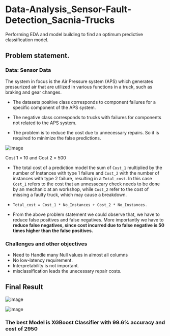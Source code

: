 # Data-Analysis_Sensor-Fault-Detection_Sacnia-Trucks
Performing EDA and model building to find an optimum predictive classification model.

## Problem statement.
### Data: Sensor Data

The system in focus is the Air Pressure system (APS) which generates pressurized air that are utilized in various functions in a truck, such as braking and gear changes.

- The datasets positive class corresponds to component failures for a specific component of the APS system.

- The negative class corresponds to trucks with failures for components not related to the APS system.

- The problem is to reduce the cost due to unnecessary repairs. So it is required to minimize the false predictions.

![image](https://user-images.githubusercontent.com/102762042/221452154-a4a0730b-baa0-4faf-b04b-47ad69e1044e.png)

Cost 1 = 10 and Cost 2 = 500 

- The total cost of a prediction model the sum of `Cost_1` multiplied by the number of Instances with type 1 failure and `Cost_2` with the number of instances with type 2 failure, resulting in a `Total_cost`. In this case `Cost_1` refers to the cost that an unnessecary check needs to be done by an mechanic at an workshop, while `Cost_2` refer to the cost of missing a faulty truck, which may cause a breakdown. 
- `Total_cost = Cost_1 * No_Instances + Cost_2 * No_Instances.`

- From the above problem statement we could observe that, we have to reduce false positives and false negatives. More importantly we have to **reduce false negatives, since cost incurred due to false negative is 50 times higher than the false positives.**

### Challenges and other objectives
- Need to Handle many Null values in almost all columns
- No low-latency requirement.
- Interpretability is not important.
- misclassification leads the unecessary repair costs.

## Final Result
![image](https://user-images.githubusercontent.com/102762042/221452445-89bd0dfb-1697-4d7e-acc7-ed3a0f67e58a.png)

![image](https://user-images.githubusercontent.com/102762042/221452550-0a5a53ba-a6a6-4b81-bdb9-946cc736c143.png)

### The best Model is XGBoost Classifier with 99.6% accuracy and cost of 2950 ###

